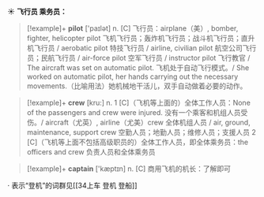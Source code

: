 ☀ <span class="category">**飞行员 乘务员：**</span>
>[!example]+ <span class="vocabulary">**pilot**</span> ['paɪlət] 
> <span class="definition">n. [C] 飞行员：</span>airplane（美）, bomber, fighter, helicopter pilot 飞机飞行员；轰炸机飞行员；战斗机飞行员；直升机飞行员 / aerobatic pilot 特技飞行员 / airline, civilian pilot 航空公司飞行员；民航飞行员 / air-force pilot 空军飞行员 / instructor pilot 飞行教官 / The aircraft was set on automatic pilot. 飞机处于自动飞行模式。/ She worked on automatic pilot, her hands carrying out the necessary movements.（比喻用法）她机械地干活儿，双手自动做着必要的动作。

>[!example]+ <span class="vocabulary">**crew**</span> [kru:] 
> <span class="definition">n. 1 [C]（飞机等上面的）全体工作人员：</span>None of the passengers and crew were injured. 没有一个乘客和机组人员受伤。/ aircraft（尤英）, airline（尤美）crew 全体机组人员 / air, ground, maintenance, support crew 空勤人员；地勤人员；维修人员；支援人员 <span class="definition">2 [C]（飞机等上面不包括高级职员的）全体工作人员，即全体乘务员：</span>the officers and crew 负责人员和全体乘务员

>[!example]+ <span class="vocabulary">**captain**</span> ['kæptɪn] 
> <span class="definition">n. [C] 商用飞机的机长：</span>了解即可

· 表示“登机”的词群见[[34上车 登机 登船]]
